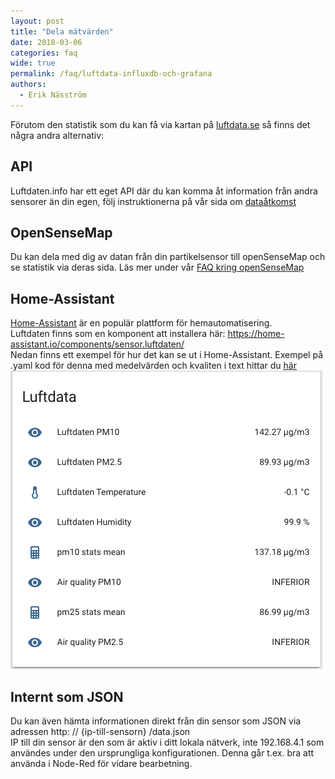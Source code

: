 ```yaml
---
layout: post
title: "Dela mätvärden"
date: 2018-03-06
categories: faq
wide: true
permalink: /faq/luftdata-influxdb-och-grafana
authors:
  - Erik Näsström
---
```

Förutom den statistik som du kan få via kartan på [luftdata.se](http://sweden.maps.luftdaten.info/#5/63.000/16.000) så finns det några andra alternativ:

## API
Luftdaten.info har ett eget API där du kan komma åt information från andra sensorer än din egen, följ instruktionerna på vår sida om [dataåtkomst](http://luftdata.se/data/)

## OpenSenseMap
Du kan dela med dig av datan från din partikelsensor till openSenseMap och se statistik via deras sida. Läs mer under vår [FAQ kring openSenseMap](http://luftdata.se/faq/luftdata-till-opensensemap)

## Home-Assistant
[Home-Assistant](https://home-assistant.io/) är en populär plattform för hemautomatisering.<br>
Luftdaten finns som en komponent att installera här: https://home-assistant.io/components/sensor.luftdaten/<br>
Nedan finns ett exempel för hur det kan se ut i Home-Assistant. Exempel på .yaml kod för denna med medelvärden och kvaliten i text hittar du [här](https://github.com/Naesstrom/home_assistant/blob/master/sensors/luftdaten.yaml)<br>
<img src="/assets/luftdata_hass.png" />

## Internt som JSON
Du kan även hämta informationen direkt från din sensor som JSON via adressen http: // {ip-till-sensorn} /data.json<br>
IP till din sensor är den som är aktiv i ditt lokala nätverk, inte 192.168.4.1 som användes under den ursprungliga konfigurationen. Denna går t.ex. bra att använda i Node-Red för vidare bearbetning.
